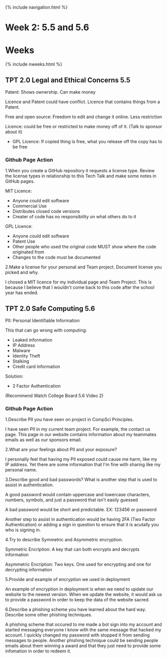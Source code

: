 {% include navigation.html %}

# Week 2: 5.5 and 5.6

# Weeks

{% include nweeks.html %}

## TPT 2.0 Legal and Ethical Concerns 5.5
Patent: Shows ownership. Can make money

Licence and Patent could have conflict. Licence that contains things from a Patent.

Free and open source: Freedom to edit and change it online. Less restriction

Licence: could be free or restricted to make money off of it. (Talk to sponsor about it)
* GPL Licence: If copied thing is free, what you release off the copy has to be free

### Github Page Action
1.When you create a GitHub repository it requests a license type. Review the license types in relationship to this Tech Talk and make some notes in GitHub pages.

MIT Licence:
* Anyone could edit software
* Commercial Use
* Distributes closed code versions
* Creater of code has no responsibility on what others do to it

GPL Licence:
* Anyone could edit software
* Patent Use
* Other people who used the original code MUST show where the code originated from
* Changes to the code must be documented

2.Make a license for your personal and Team project. Document license you picked and why.

I chosed a MIT licence for my individual page and Team Project. This is because I believe that I wouldn't come back to this code after the school year has ended.

## TPT 2.0 Safe Computing 5.6
PII: Personal Identifiable Information

This that can go wrong with computing:
* Leaked information
* IP Address
* Malware
* Identity Theft
* Stalking
* Credit card information

Solution:
* 2 Factor Authentication

(Recommend Watch College Board 5.6 Video 2)

### Github Page Action
1.Describe PII you have seen on project in CompSci Principles.

I have seen PII in my current team project. For example, the contact us page. This page in our website contains information about my teammates emails as well as our sponsors email.

2.What are your feelings about PII and your exposure?

I personally feel that having my PII exposed could cause me harm, like my IP address. Yet there are some information that I'm fine with sharing like my personal name.

3.Describe good and bad passwords? What is another step that is used to assist in authentication.

A good password would contain uppercase and lowercase characters, numbers, symbols, and just a password that isn't easily guessed

A bad password would be short and predictable. EX: 123456 or password

Another step to assist in authentication would be having 2FA (Two Factor Authentication) or adding a sign in question to ensure that it is acutally you who is signing in.

4.Try to describe Symmetric and Asymmetric encryption.

Symmetric Encription: A key that can both encrypts and decrypts information

Asymmetric Encription: Two keys. One used for encrypting and one for decrypting information

5.Provide and example of encryption we used in deployment

An example of encryption in deployment is when we need to update our website to the newest version. When we update the website, it would ask us to provide a password in order to keep the data of the website sacred.

6.Describe a phishing scheme you have learned about the hard way. Describe some other phishing techniques.

A phishing scheme that occured to me made a bot sign into my account and started messaging everyone I know with the same message that hacked my account. I quickly changed my password with stopped it from sending messages to people. Another phishing technique could be sending people emails about them winning a award and that they just need to provide some infomation in order to redeem it.
